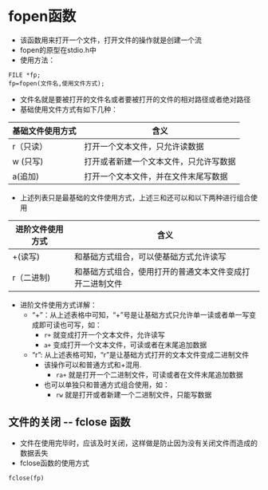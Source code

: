 # fopen函数
* 该函数用来打开一个文件，打开文件的操作就是创建一个流
* fopen的原型在stdio.h中
* 使用方法：
```
FILE *fp;
fp=fopen(文件名,使用文件方式);
```
* 文件名就是要被打开的文件名或者要被打开的文件的相对路径或者绝对路径
* 基础使用文件方式有如下几种：

| 基础文件使用方式 | 含义 |
|----|----|
| r（只读） | 打开一个文本文件，只允许读数据 |
| w (只写) | 打开或者新建一个文本文件，只允许写数据 |
| a(追加) | 打开一个文本文件，并在文件末尾写数据 |

* 上述列表只是最基础的文件使用方式，上述三和还可以和以下两种进行组合使用

| 进阶文件使用方式 | 含义 |
|----|----|
| +(读写) | 和基础方式组合，可以使基础方式允许读写 |
| r（二进制) | 和基础方式组合，使用打开的普通文本文件变成打开二进制文件 |

* 进阶文件使用方式详解：
  * “+”：从上述表格中可知，“+”号是让基础方式只允许单一读或者单一写变成即可读也可写，如：
    * `r+` 就变成打开一个文本文件，允许读写
    * `a+` 变成打开一个文本文件，可读或者在末尾追加数据
  * “r”: 从上述表格可知，“r”是让基础方式打开的文本文件变成二进制文件
    * 该操作可以和普通方式和+混用.
      * `ra+` 就是打开一个二进制文件，可读或者在文件末尾追加数据
	* 也可以单独只和普通方式组合使用，如：
	  * `rw` 就是打开或者新建一个二进制文件，只能写数据

## 文件的关闭 -- fclose 函数
* 文件在使用完毕时，应该及时关闭，这样做是防止因为没有关闭文件而造成的数据丢失
* fclose函数的使用方式
```
fclose(fp)
```
